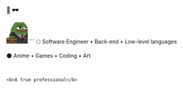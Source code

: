 ### 🌸 🕶️

<img aling="center" src="https://github.com/awwliedacoder/awwliedacoder/blob/main/9605-pepe-business.png?raw=true">
```
🌕 Software Engineer • Back-end • Low-level languages

🌑 Anime • Games • Coding • Art

```


<b>A true professional</b>
